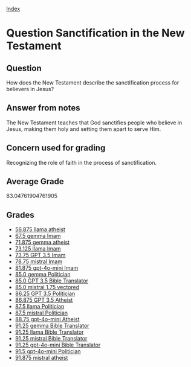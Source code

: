 
[Index](../../index.md)
# Question Sanctification in the New Testament
## Question
How does the New Testament describe the sanctification process for believers in Jesus?

## Answer from notes
The New Testament teaches that God sanctifies people who believe in Jesus, making them holy and setting them apart to serve Him.

## Concern used for grading
Recognizing the role of faith in the process of sanctification.

## Average Grade
83.04761904761905

## Grades
 * [56.875 llama atheist](../answers/llama_atheist/Sanctification_in_the_New_Testament.md)
 * [67.5 gemma Imam](../answers/gemma_Imam/Sanctification_in_the_New_Testament.md)
 * [71.875 gemma atheist](../answers/gemma_atheist/Sanctification_in_the_New_Testament.md)
 * [73.125 llama Imam](../answers/llama_Imam/Sanctification_in_the_New_Testament.md)
 * [73.75 GPT 3.5 Imam](../answers/GPT_3.5_Imam/Sanctification_in_the_New_Testament.md)
 * [78.75 mistral Imam](../answers/mistral_Imam/Sanctification_in_the_New_Testament.md)
 * [81.875 gpt-4o-mini Imam](../answers/gpt-4o-mini_Imam/Sanctification_in_the_New_Testament.md)
 * [85.0 gemma Politician](../answers/gemma_Politician/Sanctification_in_the_New_Testament.md)
 * [85.0 GPT 3.5 Bible Translator](../answers/GPT_3.5_Bible_Translator/Sanctification_in_the_New_Testament.md)
 * [85.0 mistral 1.75 vectored](../answers/mistral_1.75_vectored/Sanctification_in_the_New_Testament.md)
 * [86.25 GPT 3.5 Politician](../answers/GPT_3.5_Politician/Sanctification_in_the_New_Testament.md)
 * [86.875 GPT 3.5 Atheist](../answers/GPT_3.5_Atheist/Sanctification_in_the_New_Testament.md)
 * [87.5 llama Politician](../answers/llama_Politician/Sanctification_in_the_New_Testament.md)
 * [87.5 mistral Politician](../answers/mistral_Politician/Sanctification_in_the_New_Testament.md)
 * [88.75 gpt-4o-mini Atheist](../answers/gpt-4o-mini_Atheist/Sanctification_in_the_New_Testament.md)
 * [91.25 gemma Bible Translator](../answers/gemma_Bible_Translator/Sanctification_in_the_New_Testament.md)
 * [91.25 llama Bible Translator](../answers/llama_Bible_Translator/Sanctification_in_the_New_Testament.md)
 * [91.25 mistral Bible Translator](../answers/mistral_Bible_Translator/Sanctification_in_the_New_Testament.md)
 * [91.25 gpt-4o-mini Bible Translator](../answers/gpt-4o-mini_Bible_Translator/Sanctification_in_the_New_Testament.md)
 * [91.5 gpt-4o-mini Politician](../answers/gpt-4o-mini_Politician/Sanctification_in_the_New_Testament.md)
 * [91.875 mistral atheist](../answers/mistral_atheist/Sanctification_in_the_New_Testament.md)

